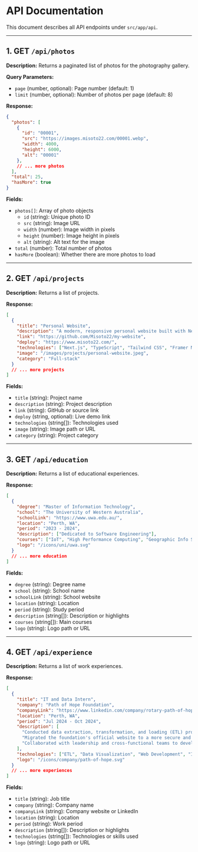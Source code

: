# API Documentation

This document describes all API endpoints under `src/app/api`.

---

## 1. GET `/api/photos`

**Description:**
Returns a paginated list of photos for the photography gallery.

**Query Parameters:**
- `page` (number, optional): Page number (default: 1)
- `limit` (number, optional): Number of photos per page (default: 8)

**Response:**
```json
{
  "photos": [
    {
      "id": "00001",
      "src": "https://images.misoto22.com/00001.webp",
      "width": 4000,
      "height": 6000,
      "alt": "00001"
    },
    // ... more photos
  ],
  "total": 25,
  "hasMore": true
}
```

**Fields:**
- `photos[]`: Array of photo objects
  - `id` (string): Unique photo ID
  - `src` (string): Image URL
  - `width` (number): Image width in pixels
  - `height` (number): Image height in pixels
  - `alt` (string): Alt text for the image
- `total` (number): Total number of photos
- `hasMore` (boolean): Whether there are more photos to load

---

## 2. GET `/api/projects`

**Description:**
Returns a list of projects.

**Response:**
```json
[
  {
    "title": "Personal Website",
    "description": "A modern, responsive personal website built with Next.js, TypeScript, and Tailwind CSS. Features dark mode, smooth animations, and a photography gallery.",
    "link": "https://github.com/Misoto22/my-website",
    "deploy": "https://www.misoto22.com/",
    "technologies": ["Next.js", "TypeScript", "Tailwind CSS", "Framer Motion"],
    "image": "/images/projects/personal-website.jpeg",
    "category": "Full-stack"
  }
  // ... more projects
]
```

**Fields:**
- `title` (string): Project name
- `description` (string): Project description
- `link` (string): GitHub or source link
- `deploy` (string, optional): Live demo link
- `technologies` (string[]): Technologies used
- `image` (string): Image path or URL
- `category` (string): Project category

---

## 3. GET `/api/education`

**Description:**
Returns a list of educational experiences.

**Response:**
```json
[
  {
    "degree": "Master of Information Technology",
    "school": "The University of Western Australia",
    "schoolLink": "https://www.uwa.edu.au/",
    "location": "Perth, WA",
    "period": "2023 - 2024",
    "description": ["Dedicated to Software Engineering"],
    "courses": ["IoT", "High Performance Computing", "Geographic Info Systems", "Artificial Intelligence", "Cloud Computing", "Cybersecurity", "Data Analysis"],
    "logo": "/icons/uni/uwa.svg"
  }
  // ... more education
]
```

**Fields:**
- `degree` (string): Degree name
- `school` (string): School name
- `schoolLink` (string): School website
- `location` (string): Location
- `period` (string): Study period
- `description` (string[]): Description or highlights
- `courses` (string[]): Main courses
- `logo` (string): Logo path or URL

---

## 4. GET `/api/experience`

**Description:**
Returns a list of work experiences.

**Response:**
```json
[
  {
    "title": "IT and Data Intern",
    "company": "Path of Hope Foundation",
    "companyLink": "https://www.linkedin.com/company/rotary-path-of-hope/",
    "location": "Perth, WA",
    "period": "Jul 2024 - Oct 2024",
    "description": [
      "Conducted data extraction, transformation, and loading (ETL) processes, along with data cleaning and visualization, contributing to the foundation's 'HOPE Report: 100 Years and One Hundred Reports' initiative aimed at preventing family domestic violence.",
      "Migrated the foundation's official website to a more secure and scalable platform, enhancing user experience and overall site performance.",
      "Collaborated with leadership and cross-functional teams to develop IT and data management improvement strategies, ensuring alignment with organizational goals and best practices."
    ],
    "technologies": ["ETL", "Data Visualization", "Web Development", "IT Strategy", "Data Management"],
    "logo": "/icons/company/path-of-hope.svg"
  }
  // ... more experiences
]
```

**Fields:**
- `title` (string): Job title
- `company` (string): Company name
- `companyLink` (string): Company website or LinkedIn
- `location` (string): Location
- `period` (string): Work period
- `description` (string[]): Description or highlights
- `technologies` (string[]): Technologies or skills used
- `logo` (string): Logo path or URL
